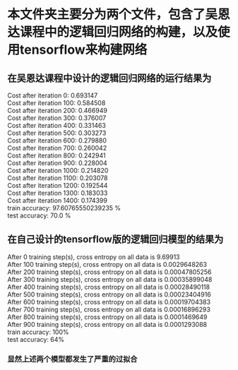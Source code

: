 # 本文件夹主要分为两个文件，包含了吴恩达课程中的逻辑回归网络的构建，以及使用tensorflow来构建网络
## 在吴恩达课程中设计的逻辑回归网络的运行结果为

Cost after iteration 0: 0.693147<br> 
Cost after iteration 100: 0.584508<br> 
Cost after iteration 200: 0.466949<br> 
Cost after iteration 300: 0.376007<br> 
Cost after iteration 400: 0.331463<br> 
Cost after iteration 500: 0.303273<br> 
Cost after iteration 600: 0.279880<br> 
Cost after iteration 700: 0.260042<br> 
Cost after iteration 800: 0.242941<br> 
Cost after iteration 900: 0.228004<br> 
Cost after iteration 1000: 0.214820<br> 
Cost after iteration 1100: 0.203078<br> 
Cost after iteration 1200: 0.192544<br> 
Cost after iteration 1300: 0.183033<br> 
Cost after iteration 1400: 0.174399<br> 
train accuracy: 97.60765550239235 %<br> 
test accuracy: 70.0 %<br> 

## 在自己设计的tensorflow版的逻辑回归模型的结果为
After 0 training step(s), cross entropy on all data is 9.69913<br> 
After 100 training step(s), cross entropy on all data is 0.0029648263<br> 
After 200 training step(s), cross entropy on all data is 0.00047805256<br> 
After 300 training step(s), cross entropy on all data is 0.00035899048<br> 
After 400 training step(s), cross entropy on all data is 0.00028490118<br> 
After 500 training step(s), cross entropy on all data is 0.00023404916<br> 
After 600 training step(s), cross entropy on all data is 0.00019704383<br> 
After 700 training step(s), cross entropy on all data is 0.00016896293<br> 
After 800 training step(s), cross entropy on all data is 0.0001469649<br> 
After 900 training step(s), cross entropy on all data is 0.0001293088<br> 
train accuracy:  100%<br> 
test accuracy:  64%<br> 

### 显然上述两个模型都发生了严重的过拟合
